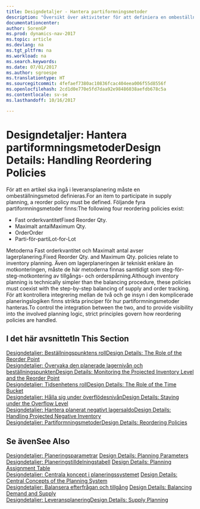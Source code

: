 ```yaml
---
title: Designdetaljer - Hantera partiformningsmetoder
description: "Översikt över aktiviteter för att definiera en ombeställningsmetod inom leveransplanering."
documentationcenter: 
author: SorenGP
ms.prod: dynamics-nav-2017
ms.topic: article
ms.devlang: na
ms.tgt_pltfrm: na
ms.workload: na
ms.search.keywords: 
ms.date: 07/01/2017
ms.author: sgroespe
ms.translationtype: HT
ms.sourcegitcommit: 4fefaef7380ac10836fcac404eea006f55d8556f
ms.openlocfilehash: 2cd1d0e770e5fd7daa92e98486038aefdb678c5a
ms.contentlocale: sv-se
ms.lasthandoff: 10/16/2017

---
```

# <a name="design-details-handling-reordering-policies"></a><span data-ttu-id="606a7-103">Designdetaljer: Hantera partiformningsmetoder</span><span class="sxs-lookup"><span data-stu-id="606a7-103">Design Details: Handling Reordering Policies</span></span>
<span data-ttu-id="606a7-104">För att en artikel ska ingå i leveransplanering måste en ombeställningsmetod definieras.</span><span class="sxs-lookup"><span data-stu-id="606a7-104">For an item to participate in supply planning, a reorder policy must be defined.</span></span> <span data-ttu-id="606a7-105">Följande fyra partiformningsmetoder finns:</span><span class="sxs-lookup"><span data-stu-id="606a7-105">The following four reordering policies exist:</span></span>  
  
* <span data-ttu-id="606a7-106">Fast orderkvantitet</span><span class="sxs-lookup"><span data-stu-id="606a7-106">Fixed Reorder Qty.</span></span>  
* <span data-ttu-id="606a7-107">Maximalt antal</span><span class="sxs-lookup"><span data-stu-id="606a7-107">Maximum Qty.</span></span>  
* <span data-ttu-id="606a7-108">Order</span><span class="sxs-lookup"><span data-stu-id="606a7-108">Order</span></span>  
* <span data-ttu-id="606a7-109">Parti-för-parti</span><span class="sxs-lookup"><span data-stu-id="606a7-109">Lot-for-Lot</span></span>  
  
<span data-ttu-id="606a7-110">Metoderna Fast orderkvantitet och Maximalt antal avser lagerplanering.</span><span class="sxs-lookup"><span data-stu-id="606a7-110">Fixed Reorder Qty. and Maximum Qty. policies relate to inventory planning.</span></span> <span data-ttu-id="606a7-111">Även om lagerplaneringen är tekniskt enklare än motkonteringen, måste de här metoderna finnas samtidigt som steg-för-steg-motkontering av tillgångs- och orderspårning.</span><span class="sxs-lookup"><span data-stu-id="606a7-111">Although inventory planning is technically simpler than the balancing procedure, these policies must coexist with the step-by-step balancing of supply and order tracking.</span></span> <span data-ttu-id="606a7-112">För att kontrollera integrering mellan de två och ge insyn i den komplicerade planeringslogiken finns strikta principer för hur partiformningsmetoder hanteras.</span><span class="sxs-lookup"><span data-stu-id="606a7-112">To control the integration between the two, and to provide visibility into the involved planning logic, strict principles govern how reordering policies are handled.</span></span>  
  
## <a name="in-this-section"></a><span data-ttu-id="606a7-113">I det här avsnittet</span><span class="sxs-lookup"><span data-stu-id="606a7-113">In This Section</span></span>  
[<span data-ttu-id="606a7-114">Designdetaljer: Beställningspunktens roll</span><span class="sxs-lookup"><span data-stu-id="606a7-114">Design Details: The Role of the Reorder Point</span></span>](design-details-the-role-of-the-reorder-point.md)  
[<span data-ttu-id="606a7-115">Designdetaljer: Övervaka den planerade lagernivån och beställningspunkten</span><span class="sxs-lookup"><span data-stu-id="606a7-115">Design Details: Monitoring the Projected Inventory Level and the Reorder Point</span></span>](design-details-monitoring-the-projected-inventory-level-and-the-reorder-point.md)  
[<span data-ttu-id="606a7-116">Designdetaljer: Tidsenhetens roll</span><span class="sxs-lookup"><span data-stu-id="606a7-116">Design Details: The Role of the Time Bucket</span></span>](design-details-the-role-of-the-time-bucket.md)  
[<span data-ttu-id="606a7-117">Designdetaljer: Hålla sig under överflödesnivån</span><span class="sxs-lookup"><span data-stu-id="606a7-117">Design Details: Staying under the Overflow Level</span></span>](design-details-staying-under-the-overflow-level.md)  
[<span data-ttu-id="606a7-118">Designdetaljer: Hantera planerat negativt lagersaldo</span><span class="sxs-lookup"><span data-stu-id="606a7-118">Design Details: Handling Projected Negative Inventory</span></span>](design-details-handling-projected-negative-inventory.md)  
[<span data-ttu-id="606a7-119">Designdetaljer: Partiformningsmetoder</span><span class="sxs-lookup"><span data-stu-id="606a7-119">Design Details: Reordering Policies</span></span>](design-details-reordering-policies.md)  
  
## <a name="see-also"></a><span data-ttu-id="606a7-120">Se även</span><span class="sxs-lookup"><span data-stu-id="606a7-120">See Also</span></span>  
<span data-ttu-id="606a7-121">[Designdetaljer: Planeringsparametrar](design-details-planning-parameters.md) </span><span class="sxs-lookup"><span data-stu-id="606a7-121">[Design Details: Planning Parameters](design-details-planning-parameters.md) </span></span>  
<span data-ttu-id="606a7-122">[Designdetaljer: Planeringstilldelningstabell](design-details-planning-assignment-table.md) </span><span class="sxs-lookup"><span data-stu-id="606a7-122">[Design Details: Planning Assignment Table](design-details-planning-assignment-table.md) </span></span>  
<span data-ttu-id="606a7-123">[Designdetaljer: Centrala koncept i planeringssystemet](design-details-central-concepts-of-the-planning-system.md) </span><span class="sxs-lookup"><span data-stu-id="606a7-123">[Design Details: Central Concepts of the Planning System](design-details-central-concepts-of-the-planning-system.md) </span></span>  
<span data-ttu-id="606a7-124">[Designdetaljer: Balansera efterfrågan och tillgång](design-details-balancing-demand-and-supply.md) </span><span class="sxs-lookup"><span data-stu-id="606a7-124">[Design Details: Balancing Demand and Supply](design-details-balancing-demand-and-supply.md) </span></span>  
[<span data-ttu-id="606a7-125">Designdetaljer: Leveransplanering</span><span class="sxs-lookup"><span data-stu-id="606a7-125">Design Details: Supply Planning</span></span>](design-details-supply-planning.md)
